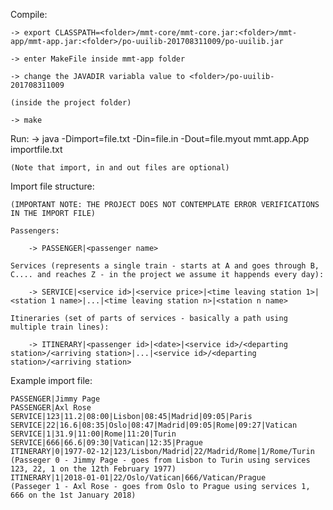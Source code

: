Compile:

	-> export CLASSPATH=<folder>/mmt-core/mmt-core.jar:<folder>/mmt-app/mmt-app.jar:<folder>/po-uuilib-201708311009/po-uuilib.jar

	-> enter MakeFile inside mmt-app folder

	-> change the JAVADIR variabla value to <folder>/po-uuilib-201708311009

	(inside the project folder)

	-> make

Run:
	-> java -Dimport=file.txt -Din=file.in -Dout=file.myout mmt.app.App importfile.txt

	(Note that import, in and out files are optional)

Import file structure:

	(IMPORTANT NOTE: THE PROJECT DOES NOT CONTEMPLATE ERROR VERIFICATIONS IN THE IMPORT FILE)

	Passengers:
	
		-> PASSENGER|<passenger name>

	Services (represents a single train - starts at A and goes through B, C.... and reaches Z - in the project we assume it happends every day):

		-> SERVICE|<service id>|<service price>|<time leaving station 1>|<station 1 name>|...|<time leaving station n>|<station n name>
	 
	Itineraries (set of parts of services - basically a path using multiple train lines):

		-> ITINERARY|<passenger id>|<date>|<service id>/<departing station>/<arriving station>|...|<service id>/<departing station>/<arriving station>

Example import file:

	PASSENGER|Jimmy Page
	PASSENGER|Axl Rose
	SERVICE|123|11.2|08:00|Lisbon|08:45|Madrid|09:05|Paris
	SERVICE|22|16.6|08:35|Oslo|08:47|Madrid|09:05|Rome|09:27|Vatican
	SERVICE|1|31.9|11:00|Rome|11:20|Turin
	SERVICE|666|66.6|09:30|Vatican|12:35|Prague
	ITINERARY|0|1977-02-12|123/Lisbon/Madrid|22/Madrid/Rome|1/Rome/Turin 	(Passeger 0 - Jimmy Page - goes from Lisbon to Turin using services 123, 22, 1 on the 12th February 1977)
	ITINERARY|1|2018-01-01|22/Oslo/Vatican|666/Vatican/Prague 		(Passeger 1 - Axl Rose - goes from Oslo to Prague using services 1, 666 on the 1st January 2018)
